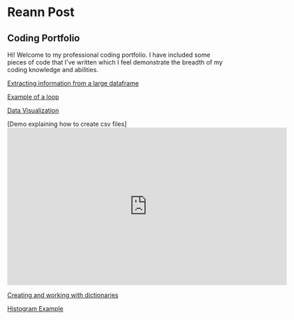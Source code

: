 # Reann Post
## Coding Portfolio
Hi! Welcome to my professional coding portfolio. I have included some pieces of code that I've written which I feel demonstrate the breadth of my coding knowledge and abilities.

[Extracting information from a large dataframe](assignment_3_sample.md)

[Example of a loop](for_loop_example.md)

[Data Visualization](Datavis_example%20(2).md)

[Demo explaining how to create csv files]<iframe width="640" height="360" src="https://web.microsoftstream.com/embed/video/08524ad2-4b91-4fd8-bbce-f31de032d209?autoplay=false&amp;showinfo=true" allowfullscreen style="border:none;"></iframe>

[Creating and working with dictionaries](Dictionary_example.md)

[Histogram Example](Histogram_ex.md)
